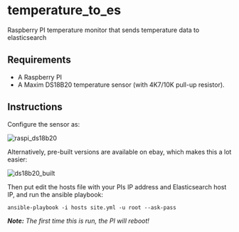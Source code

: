 # temperature_to_es
Raspberry PI temperature monitor that sends temperature data to elasticsearch

## Requirements
+ A Raspberry PI
+ A Maxim DS18B20 temperature sensor (with 4K7/10K pull-up resistor).  


## Instructions

Configure the sensor as:

![raspi_ds18b20](https://user-images.githubusercontent.com/5869991/27763696-60742c5a-5e80-11e7-93b8-d1a570704689.jpg)

Alternatively, pre-built versions are available on ebay, which makes this a lot easier:

![ds18b20_built](https://user-images.githubusercontent.com/5869991/27763881-2a9513ca-5e84-11e7-98b2-c13a46b4e3d3.png)


Then put edit the hosts file with your PIs IP address and Elasticsearch host IP, and run the ansible playbook:

```no-highlight
ansible-playbook -i hosts site.yml -u root --ask-pass
```

<i><b>Note:</b> The first time this is run, the PI will reboot!</i>
